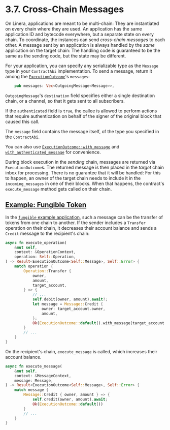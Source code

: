 # 3.7. Cross-Chain Messages

On Linera, applications are meant to be multi-chain: They are instantiated on every chain where they are used. An application has the same application ID and bytecode everywhere, but a separate state on every chain. To coordinate, the instances can send *cross-chain messages* to each other. A message sent by an application is always handled by the *same* application on the target chain: The handling code is guaranteed to be the same as the sending code, but the state may be different.

For your application, you can specify any serializable type as the `Message` type in your `ContractAbi` implementation. To send a message, return it among the [`ExecutionOutcome`](https://docs.rs/linera-sdk/latest/linera_sdk/struct.ExecutionOutcome.html)'s `messages`:

```rust
    pub messages: Vec<OutgoingMessage<Message>>,
```

`OutgoingMessage`'s `destination` field specifies either a single destination chain, or a channel, so that it gets sent to all subscribers.

If the `authenticated` field is `true`, the callee is allowed to perform actions that require authentication on behalf of the signer of the original block that caused this call.

The `message` field contains the message itself, of the type you specified in the `ContractAbi`.

You can also use [`ExecutionOutcome::with_message`](https://docs.rs/linera-sdk/latest/linera_sdk/struct.ExecutionOutcome.html#method.with_message) and [`with_authenticated_message`](https://docs.rs/linera-sdk/latest/linera_sdk/struct.ExecutionOutcome.html#method.with_authenticated_message) for convenience.

During block execution in the *sending* chain, messages are returned via `ExecutionOutcome`s. The returned message is then placed in the *target* chain inbox for processing. There is no guarantee that it will be handled: For this to happen, an owner of the target chain needs to include it in the `incoming_messages` in one of their blocks. When that happens, the contract's `execute_message` method gets called on their chain.

## [Example: Fungible Token](https://linera-dev.respeer.ai/#/en_US/sdk/messages?id=example-fungible-token)

In the [`fungible` example application](https://github.com/linera-io/linera-protocol/tree/main/examples/fungible), such a message can be the transfer of tokens from one chain to another. If the sender includes a `Transfer` operation on their chain, it decreases their account balance and sends a `Credit` message to the recipient's chain:

```rust
async fn execute_operation(
    &mut self,
    context: &OperationContext,
    operation: Self::Operation,
) -> Result<ExecutionOutcome<Self::Message>, Self::Error> {
    match operation {
        Operation::Transfer {
            owner,
            amount,
            target_account,
        } => {
            // ...
            self.debit(owner, amount).await?;
            let message = Message::Credit {
                owner: target_account.owner,
                amount,
            };
            Ok(ExecutionOutcome::default().with_message(target_account.chain_id, message))
        }
        // ...
    }
}
```

On the recipient's chain, `execute_message` is called, which increases their account balance.

```rust
async fn execute_message(
    &mut self,
    context: &MessageContext,
    message: Message,
) -> Result<ExecutionOutcome<Self::Message>, Self::Error> {
    match message {
        Message::Credit { owner, amount } => {
            self.credit(owner, amount).await;
            Ok(ExecutionOutcome::default())
        }
        // ...
    }
}
```
